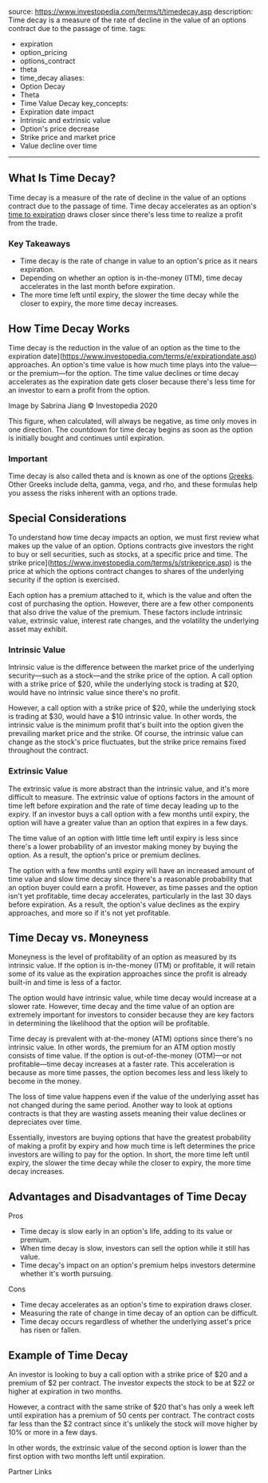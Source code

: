  
source: https://www.investopedia.com/terms/t/timedecay.asp
description: Time decay is a measure of the rate of decline in the value of an options
  contract due to the passage of time.
tags:
  - expiration
  - option_pricing
  - options_contract
  - theta
  - time_decay
aliases:
  - Option Decay
  - Theta
  - Time Value Decay
key_concepts:
  - Expiration date impact
  - Intrinsic and extrinsic value
  - Option's price decrease
  - Strike price and market price
  - Value decline over time
---


## What Is Time Decay?

Time decay is a measure of the rate of decline in the value of an options contract due to the passage of time. Time decay accelerates as an option's [time to expiration](https://www.investopedia.com/terms/e/expirationdate.asp) draws closer since there's less time to realize a profit from the trade.

### Key Takeaways

- Time decay is the rate of change in value to an option's price as it nears expiration.
- Depending on whether an option is in-the-money (ITM), time decay accelerates in the last month before expiration.
- The more time left until expiry, the slower the time decay while the closer to expiry, the more time decay increases.

## How Time Decay Works

Time decay is the reduction in the value of an option as the time to the expiration date](https://www.investopedia.com/terms/e/expirationdate.asp) approaches. An option's time value is how much time plays into the value—or the premium—for the option. The time value declines or time decay accelerates as the expiration date gets closer because there's less time for an investor to earn a profit from the option.

Image by Sabrina Jiang © Investopedia 2020

This figure, when calculated, will always be negative, as time only moves in one direction. The countdown for time decay begins as soon as the option is initially bought and continues until expiration.

### Important

Time decay is also called theta and is known as one of the options [Greeks](https://www.investopedia.com/trading/getting-to-know-the-greeks/). Other Greeks include delta, gamma, vega, and rho, and these formulas help you assess the risks inherent with an options trade.

## Special Considerations

To understand how time decay impacts an option, we must first review what makes up the value of an option. Options contracts give investors the right to buy or sell securities, such as stocks, at a specific price and time. The strike price](https://www.investopedia.com/terms/s/strikeprice.asp) is the price at which the options contract changes to shares of the underlying security if the option is exercised.

Each option has a premium attached to it, which is the value and often the cost of purchasing the option. However, there are a few other components that also drive the value of the premium. These factors include intrinsic value, extrinsic value, interest rate changes, and the volatility the underlying asset may exhibit.

### Intrinsic Value

Intrinsic value is the difference between the market price of the underlying security—such as a stock—and the strike price of the option. A call option with a strike price of $20, while the underlying stock is trading at $20, would have no intrinsic value since there's no profit.

However, a call option with a strike price of $20, while the underlying stock is trading at $30, would have a $10 intrinsic value. In other words, the intrinsic value is the minimum profit that's built into the option given the prevailing market price and the strike. Of course, the intrinsic value can change as the stock's price fluctuates, but the strike price remains fixed throughout the contract.

### Extrinsic Value

The extrinsic value is more abstract than the intrinsic value, and it's more difficult to measure. The extrinsic value of options factors in the amount of time left before expiration and the rate of time decay leading up to the expiry. If an investor buys a call option with a few months until expiry, the option will have a greater value than an option that expires in a few days.

The time value of an option with little time left until expiry is less since there's a lower probability of an investor making money by buying the option. As a result, the option's price or premium declines.

The option with a few months until expiry will have an increased amount of time value and slow time decay since there's a reasonable probability that an option buyer could earn a profit. However, as time passes and the option isn't yet profitable, time decay accelerates, particularly in the last 30 days before expiration. As a result, the option's value declines as the expiry approaches, and more so if it's not yet profitable.

## Time Decay vs. Moneyness

Moneyness is the level of profitability of an option as measured by its intrinsic value. If the option is in-the-money (ITM) or profitable, it will retain some of its value as the expiration approaches since the profit is already built-in and time is less of a factor.

The option would have intrinsic value, while time decay would increase at a slower rate. However, time decay and the time value of an option are extremely important for investors to consider because they are key factors in determining the likelihood that the option will be profitable.

Time decay is prevalent with at-the-money (ATM) options since there's no intrinsic value. In other words, the premium for an ATM option mostly consists of time value. If the option is out-of-the-money (OTM)—or not profitable—time decay increases at a faster rate. This acceleration is because as more time passes, the option becomes less and less likely to become in the money.

The loss of time value happens even if the value of the underlying asset has not changed during the same period. Another way to look at options contracts is that they are wasting assets meaning their value declines or depreciates over time.

Essentially, investors are buying options that have the greatest probability of making a profit by expiry and how much time is left determines the price investors are willing to pay for the option. In short, the more time left until expiry, the slower the time decay while the closer to expiry, the more time decay increases.

## Advantages and Disadvantages of Time Decay

Pros
- Time decay is slow early in an option's life, adding to its value or premium.
- When time decay is slow, investors can sell the option while it still has value.
- Time decay's impact on an option's premium helps investors determine whether it's worth pursuing.

Cons
- Time decay accelerates as an option's time to expiration draws closer.
- Measuring the rate of change in time decay of an option can be difficult.
- Time decay occurs regardless of whether the underlying asset's price has risen or fallen.

## Example of Time Decay

An investor is looking to buy a call option with a strike price of $20 and a premium of $2 per contract. The investor expects the stock to be at $22 or higher at expiration in two months.

However, a contract with the same strike of $20 that's has only a week left until expiration has a premium of 50 cents per contract. The contract costs far less than the $2 contract since it's unlikely the stock will move higher by 10% or more in a few days.

In other words, the extrinsic value of the second option is lower than the first option with two months left until expiration.

Partner Links
